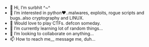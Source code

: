 - 👋 Hi, I’m surbhit ^~^
- 👀 I’m interested in python❤..malwares, exploits, rogue scripts and bugs..also cryptography and LINUX.
- 👾 Would love to play CTFs. defcon someday.
- 🌱 I’m currently learning lot of random things...
- 💞️ I’m looking to collaborate on anything...
- 📫 How to reach me__ message me, duh...

<!---
surbhitt/surbhitt is a ✨ special ✨ repository because its `README.md` (this file) appears on your GitHub profile.
You can click the Preview link to take a look at your changes.
--->
